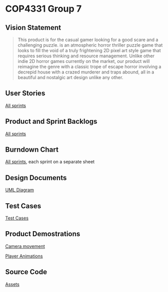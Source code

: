 # COP4331 Group 7

## Vision Statement
> This product is for the casual gamer looking for a good scare and a challenging puzzle. <Insert name of game here> is an atmospheric horror thriller puzzle game that looks to fill the void of a truly frightening 2D pixel art style game that requires serious thinking and resource management.
Unlike other indie 2D horror games currently on the market, our product will reimagine the genre with a classic trope of escape horror involving a decrepid house with a crazed murderer and traps abound, all in a beautiful and nostalgic art design unlike any other.

## User Stories
 [All sprints](https://docs.google.com/document/d/1GOhLnM7Xn_yMtTn4Bzej9IWV_SgqwZfB-Y8I4TUx0N4/edit?usp=sharing)
 
## Product and Sprint Backlogs
 [All sprints](https://trello.com/b/frj3JTZl/project)

## Burndown Chart
 [All sprints](https://docs.google.com/spreadsheets/d/1V42vrZ2qeucbeeeNsc_G3mhc0rVVBTxyHbqLSrAwyEI/edit#gid=0), each sprint on a separate sheet

## Design Documents
 [UML Diagram](https://drive.google.com/file/d/0B5CXOJ-b6M31ZUt1OWJnck56bms/view?usp=sharing)

## Test Cases
 [Test Cases](https://docs.google.com/document/d/1chTuzi6hxP2Fo4yO8IciW_CnbA_yWR3MFyS3CCYF95g/edit)

## Product Demostrations
 [Camera movement](https://youtu.be/bFb8s9haxLE)
 
 [Player Animations](https://youtu.be/ArqU-2ZTnK4)

## Source Code
[Assets](https://github.com/TheVoiceofExile/COP4331G7/tree/Sprint-3/4331%20COPPER%20LN/Assets)
